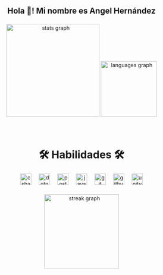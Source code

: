 <h2 align="center">Hola 👋! Mi nombre es Angel Hernández</h2>

###

<h3 align="center"></h3>

###

<div align="center">
  <img src="https://github-readme-stats.vercel.app/api?username=LuXuzDev&hide_title=false&hide_rank=false&show_icons=true&include_all_commits=true&count_private=true&disable_animations=false&theme=github_dark&locale=es&hide_border=true&custom_title=%20" height="250" alt="stats graph"  />
  <img src="https://github-readme-stats.vercel.app/api/top-langs?username=LuxuzDev&locale=es&hide_title=false&layout=compact&card_width=320&langs_count=5&theme=github_dark&hide_border=true&custom_title=%20" height="150" alt="languages graph"  />
</div>

###

<br clear="both">

<h1 align="center">🛠 Habilidades 🛠</h1>

###

<div align="center">
  <img src="https://cdn.jsdelivr.net/gh/devicons/devicon/icons/csharp/csharp-original.svg" height="30" alt="csharp logo"  />
  <img width="12" />
  <img src="https://cdn.jsdelivr.net/gh/devicons/devicon/icons/dotnetcore/dotnetcore-original.svg" height="30" alt="dotnetcore logo"  />
  <img width="12" />
  <img src="https://cdn.simpleicons.org/postgresql/4169E1" height="30" alt="postgresql logo"  />
  <img width="12" />
  <img src="https://cdn.jsdelivr.net/gh/devicons/devicon/icons/java/java-plain.svg" height="30" alt="java logo"  />
  <img width="12" />
  <img src="https://cdn.jsdelivr.net/gh/devicons/devicon/icons/git/git-plain-wordmark.svg" height="30" alt="git logo"  />
  <img width="12" />
  <img src="https://skillicons.dev/icons?i=github" height="30" alt="github logo"  />
  <img width="12" />
  <img src="https://cdn.jsdelivr.net/gh/devicons/devicon/icons/unity/unity-original.svg" height="30" alt="unity logo"  />
</div>

###

<div align="center">
  <img src="https://streak-stats.demolab.com?user=LuxuzDev&locale=es&mode=daily&theme=github_dark&hide_border=true&border_radius=5&order=3" height="200" alt="streak graph"  />
</div>

###
